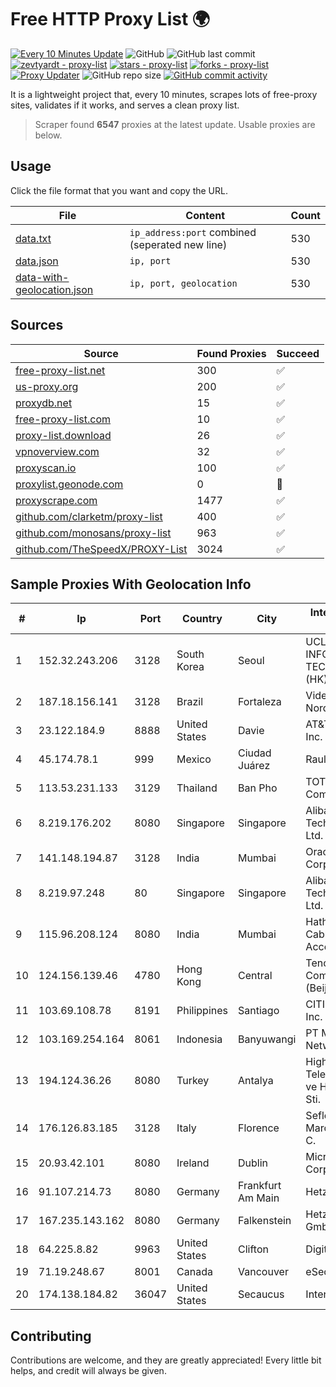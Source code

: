 
# Free HTTP Proxy List 🌍

[![Every 10 Minutes Update](https://github.com/mertguvencli/http-proxy-list/actions/workflows/main.yml/badge.svg?branch=main)](https://github.com/mertguvencli/http-proxy-list/actions/workflows/main.yml)
![GitHub](https://img.shields.io/github/license/mertguvencli/http-proxy-list)
![GitHub last commit](https://img.shields.io/github/last-commit/mertguvencli/http-proxy-list)
[![zevtyardt - proxy-list](https://img.shields.io/static/v1?label=zevtyardt&message=proxy-list&color=blue&logo=github)](https://github.com/zevtyardt/proxy-list "Go to GitHub repo")
[![stars - proxy-list](https://img.shields.io/github/stars/zevtyardt/proxy-list?style=social)](https://github.com/zevtyardt/proxy-list)
[![forks - proxy-list](https://img.shields.io/github/forks/zevtyardt/proxy-list?style=social)](https://github.com/zevtyardt/proxy-list)
[![Proxy Updater](https://github.com/zevtyardt/proxy-list/workflows/Proxy%20Updater/badge.svg)](https://github.com/zevtyardt/proxy-list/actions?query=workflow:"Proxy+Updater")
![GitHub repo size](https://img.shields.io/github/repo-size/zevtyardt/proxy-list)
[![GitHub commit activity](https://img.shields.io/github/commit-activity/m/zevtyardt/proxy-list?logo=commits)](https://github.com/zevtyardt/proxy-list/commits/main)

It is a lightweight project that, every 10 minutes, scrapes lots of free-proxy sites, validates if it works, and serves a clean proxy list.

> Scraper found **6547** proxies at the latest update. Usable proxies are below.

## Usage

Click the file format that you want and copy the URL.

|File|Content|Count|
|----|-------|-----|
|[data.txt](https://raw.githubusercontent.com/mertguvencli/http-proxy-list/main/proxy-list/data.txt)|`ip_address:port` combined (seperated new line)|530|
|[data.json](https://raw.githubusercontent.com/mertguvencli/http-proxy-list/main/proxy-list/data.json)|`ip, port`|530|
|[data-with-geolocation.json](https://raw.githubusercontent.com/mertguvencli/http-proxy-list/main/proxy-list/data-with-geolocation.json)|`ip, port, geolocation`|530|

## Sources

|Source|Found Proxies|Succeed|
|------|-------------|-------|
|[free-proxy-list.net](https://free-proxy-list.net)|300|✅|
|[us-proxy.org](https://www.us-proxy.org)|200|✅|
|[proxydb.net](http://proxydb.net)|15|✅|
|[free-proxy-list.com](https://free-proxy-list.com/?page=&port=&type%5B%5D=http&type%5B%5D=https&up_time=0&search=Search)|10|✅|
|[proxy-list.download](https://www.proxy-list.download/HTTP)|26|✅|
|[vpnoverview.com](https://vpnoverview.com/privacy/anonymous-browsing/free-proxy-servers)|32|✅|
|[proxyscan.io](https://www.proxyscan.io)|100|✅|
|[proxylist.geonode.com](https://proxylist.geonode.com/api/proxy-list?limit=300&page=1&sort_by=lastChecked&sort_type=desc&protocols=http,https)|0|🚫|
|[proxyscrape.com](https://api.proxyscrape.com/v2/?request=displayproxies&protocol=http&timeout=10000&country=all&ssl=all&anonymity=all)|1477|✅|
|[github.com/clarketm/proxy-list](https://raw.githubusercontent.com/clarketm/proxy-list/master/proxy-list-raw.txt)|400|✅|
|[github.com/monosans/proxy-list](https://raw.githubusercontent.com/monosans/proxy-list/main/proxies/http.txt)|963|✅|
|[github.com/TheSpeedX/PROXY-List](https://raw.githubusercontent.com/TheSpeedX/PROXY-List/master/http.txt)|3024|✅|


## Sample Proxies With Geolocation Info

|#|Ip|Port|Country|City|Internet Service Provider|
|-|--|----|-------|----|-------------------------|
|1|152.32.243.206|3128|South Korea|Seoul|UCLOUD INFORMATION TECHNOLOGY (HK) LIMITED|
|2|187.18.156.141|3128|Brazil|Fortaleza|Videomar Rede Nordeste S/A|
|3|23.122.184.9|8888|United States|Davie|AT&T Services, Inc.|
|4|45.174.78.1|999|Mexico|Ciudad Juárez|Raul Duarte Urita|
|5|113.53.231.133|3129|Thailand|Ban Pho|TOT Public Company Limited|
|6|8.219.176.202|8080|Singapore|Singapore|Alibaba (US) Technology Co., Ltd.|
|7|141.148.194.87|3128|India|Mumbai|Oracle Corporation|
|8|8.219.97.248|80|Singapore|Singapore|Alibaba (US) Technology Co., Ltd.|
|9|115.96.208.124|8080|India|Mumbai|Hathway IP over Cable Internet Access|
|10|124.156.139.46|4780|Hong Kong|Central|Tencent Cloud Computing (Beijing) Co|
|11|103.69.108.78|8191|Philippines|Santiago|CITI Cableworld Inc.|
|12|103.169.254.164|8061|Indonesia|Banyuwangi|PT Master Star Network|
|13|194.124.36.26|8080|Turkey|Antalya|High Speed Telekomunikasyon ve Hab. Hiz. Ltd. Sti.|
|14|176.126.83.185|3128|Italy|Florence|Seflow S.N.C. Di Marco Brame' & C.|
|15|20.93.42.101|8080|Ireland|Dublin|Microsoft Corporation|
|16|91.107.214.73|8080|Germany|Frankfurt Am Main|Hetzner Online AG|
|17|167.235.143.162|8080|Germany|Falkenstein|Hetzner Online GmbH|
|18|64.225.8.82|9963|United States|Clifton|DigitalOcean, LLC|
|19|71.19.248.67|8001|Canada|Vancouver|eSecureData|
|20|174.138.184.82|36047|United States|Secaucus|Interserver, Inc|



## Contributing

Contributions are welcome, and they are greatly appreciated! Every
little bit helps, and credit will always be given.

